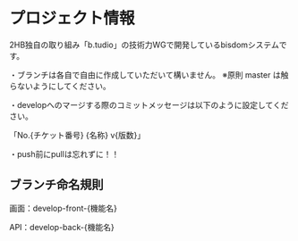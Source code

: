 # プロジェクト情報

2HB独自の取り組み「b.tudio」の技術力WGで開発しているbisdomシステムです。

・ブランチは各自で自由に作成していただいて構いません。
  ※原則 master は触らないようにしてください。

・developへのマージする際のコミットメッセージは以下のように設定してください。

  「No.{チケット番号} {名称} v{版数}」

・push前にpullは忘れずに！！

## ブランチ命名規則
画面：develop-front-{機能名}

API：develop-back-{機能名}
